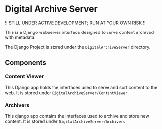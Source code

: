 # Digital Archive Server
!! STILL UNDER ACTIVE DEVELOPMENT; RUN AT YOUR OWN RISK !!

This is a Django webserver interface designed to serve content archived with metadata.

The Django Project is stored under the `DigitalArchiveServer` directory.

## Components
### Content Viewer
This Django app holds the interfaces used to serve and sort content to the web. 
It is stored under `DigitalArchiveServer/ContentViewer`

### Archivers
This django app contains the interfaces used to archive and store new content.
It is stored under `DigitalArchiveServer/Archivers`